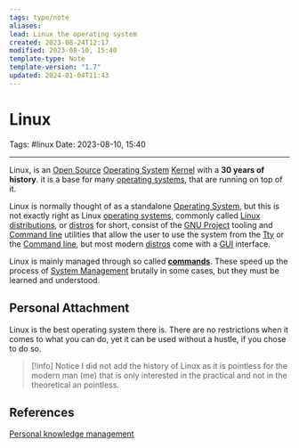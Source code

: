 ```yaml
---
tags: type/note
aliases: 
lead: Linux the operating system
created: 2023-08-24T12:17
modified: 2023-08-10, 15:40
template-type: Note
template-version: "1.7"
updated: 2024-01-04T11:43
---
```


# Linux

Tags: #linux 
Date: 2023-08-10, 15:40

---

Linux, is an [Open Source](Open%20Source.md) [Operating System](Operating%20System) [Kernel](Kernel) with a **30 years of history**. it is a base for many [ operating systems](Operating%20System%20), that are running on top of it. 

Linux is normally thought of as a standalone [Operating System](Operating%20System), but this is not exactly right as Linux [ operating systems](Operating%20System%20), commonly called [Linux distributions](Linux%20distributions.md), or [ distros](Linux%20distributions%20) for short, consist of the [GNU Project](GNU%20Project) tooling and [Command line](Command%20line) utilities that allow the user to use the system from the [Tty](Tty) or the [Command line](Command%20line), but most modern [ distros](Linux%20distributions%20) come with a [GUI](GUI) interface. 

Linux is mainly managed through so called **[ commands](Linux%20commands.md)**. These speed up the process of [System Management](System%20Management) brutally in some cases, but they must be learned and understood. 

## Personal Attachment

Linux is the best operating system there is. There are no restrictions when it comes to what you can do, yet it can be used without a hustle, if you chose to do so. 

> [!info] Notice
> I did not add the history of Linux as it is pointless for the
> modern man (me) that is only interested in the 
> practical and not in the theoretical an pointless.  

## References

[Personal knowledge management](Personal%20knowledge%20management.md)
